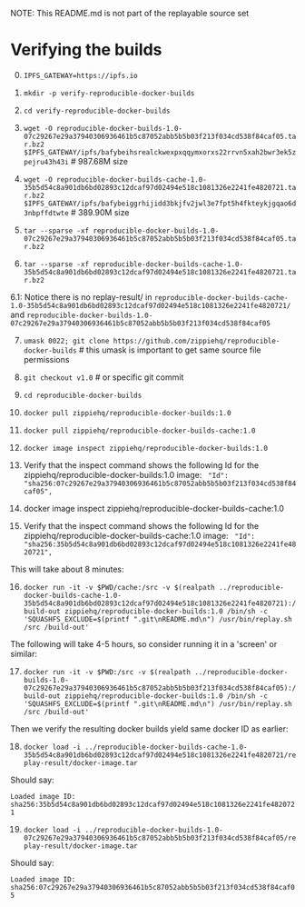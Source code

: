 
NOTE: This README.md is not part of the replayable source set

# Verifying the builds

0. `IPFS_GATEWAY=https://ipfs.io`
1. `mkdir -p verify-reproducible-docker-builds`
2. `cd verify-reproducible-docker-builds`

3. `wget -O reproducible-docker-builds-1.0-07c29267e29a37940306936461b5c87052abb5b5b03f213f034cd538f84caf05.tar.bz2 $IPFS_GATEWAY/ipfs/bafybeihsrealckwexpxqqymxorxs22rrvn5xah2bwr3ek5zpejru43h43i` # 987.68M size

4. `wget -O reproducible-docker-builds-cache-1.0-35b5d54c8a901db6bd02893c12dcaf97d02494e518c1081326e2241fe4820721.tar.bz2 $IPFS_GATEWAY/ipfs/bafybeiggrhijidd3bkjfv2jwl3e7fpt5h4fkteykjgqao6d3nbpffdtwte` # 389.90M size

5. `tar --sparse -xf reproducible-docker-builds-1.0-07c29267e29a37940306936461b5c87052abb5b5b03f213f034cd538f84caf05.tar.bz2`
6. `tar --sparse -xf reproducible-docker-builds-cache-1.0-35b5d54c8a901db6bd02893c12dcaf97d02494e518c1081326e2241fe4820721.tar.bz2`

6.1: Notice there is no replay-result/ in `reproducible-docker-builds-cache-1.0-35b5d54c8a901db6bd02893c12dcaf97d02494e518c1081326e2241fe4820721/` and `reproducible-docker-builds-1.0-07c29267e29a37940306936461b5c87052abb5b5b03f213f034cd538f84caf05`

7. `umask 0022; git clone https://github.com/zippiehq/reproducible-docker-builds` # this umask is important to get same source file permissions
8. `git checkout v1.0` # or specific git commit
9. `cd reproducible-docker-builds`
10. `docker pull zippiehq/reproducible-docker-builds:1.0`
11. `docker pull zippiehq/reproducible-docker-builds-cache:1.0`
12. `docker image inspect zippiehq/reproducible-docker-builds:1.0`
13. Verify that the inspect command shows the following Id for the zippiehq/reproducible-docker-builds:1.0 image:
      `  "Id": "sha256:07c29267e29a37940306936461b5c87052abb5b5b03f213f034cd538f84caf05", `

14. docker image inspect zippiehq/reproducible-docker-builds-cache:1.0

15. Verify that the inspect command shows the following Id for the zippiehq/reproducible-docker-builds-cache:1.0 image:
      `  "Id": "sha256:35b5d54c8a901db6bd02893c12dcaf97d02494e518c1081326e2241fe4820721", `


This will take about 8 minutes:

16. `docker run -it -v $PWD/cache:/src -v $(realpath ../reproducible-docker-builds-cache-1.0-35b5d54c8a901db6bd02893c12dcaf97d02494e518c1081326e2241fe4820721):/build-out zippiehq/reproducible-docker-builds:1.0 /bin/sh -c 'SQUASHFS_EXCLUDE=$(printf ".git\nREADME.md\n") /usr/bin/replay.sh /src /build-out'`

The following will take 4-5 hours, so consider running it in a 'screen' or
similar:

17. `docker run -it -v $PWD:/src -v $(realpath ../reproducible-docker-builds-1.0-07c29267e29a37940306936461b5c87052abb5b5b03f213f034cd538f84caf05):/build-out zippiehq/reproducible-docker-builds:1.0 /bin/sh -c 'SQUASHFS_EXCLUDE=$(printf ".git\nREADME.md\n") /usr/bin/replay.sh /src /build-out'`

Then we verify the resulting docker builds yield same docker ID as earlier:

18. `docker load -i ../reproducible-docker-builds-cache-1.0-35b5d54c8a901db6bd02893c12dcaf97d02494e518c1081326e2241fe4820721/replay-result/docker-image.tar`

Should say:

`Loaded image ID: sha256:35b5d54c8a901db6bd02893c12dcaf97d02494e518c1081326e2241fe4820721`

19. `docker load -i ../reproducible-docker-builds-1.0-07c29267e29a37940306936461b5c87052abb5b5b03f213f034cd538f84caf05/replay-result/docker-image.tar`

Should say:

`Loaded image ID: sha256:07c29267e29a37940306936461b5c87052abb5b5b03f213f034cd538f84caf05`
